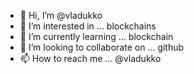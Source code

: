 - 👋 Hi, I’m @vladukko
- 👀 I’m interested in ... blockchains
- 🌱 I’m currently learning ... blockchain
- 💞️ I’m looking to collaborate on ... github
- 📫 How to reach me ... @vladukko

<!---
vladukko/vladukko is a ✨ special ✨ repository because its `README.md` (this file) appears on your GitHub profile.
You can click the Preview link to take a look at your changes.
--->

